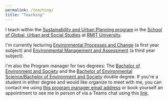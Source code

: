 ```yaml
---
permalink: /teaching/
title: "Teaching"
---
```


I teach within the [Sustainability and Urban Planning program][SUP-link] in the [School of Global, Urban and Social Studies][GUSS-link] at [RMIT University][RMIT-link].

I'm currently lecturing [Environmental Processes and Change][ENVI1211-link] (a first year subject) and [Environmental Management and Assessment][ENVI1049-link] (a third year subject). 

I'm also the Program manager for two degrees: The [Bachelor of Environment and Society][bp000-link] and the [Bachelor of Environmental Science/Bachelor of Environment and Society][bp193-link] double degree. If you're a student in either degree and would like organize to meet with me, you can contact me using [this program manager email address](mailto:bp000.pm@rmit.edu.au) or book yourself an appointment to see me in person of via a Teams chat using this [link][pm-bookings-link].


[SUP-link]:https://www.rmit.edu.au/about/schools-colleges/global-urban-and-social-studies/our-teaching-areas/sustainability-and-urban-planning
[GUSS-link]:https://www.rmit.edu.au/about/schools-colleges/global-urban-and-social-studies
[ENVI1211-link]:http://www1.rmit.edu.au/courses/050426
[RMIT-link]:https://www.rmit.edu.au/
[ENVI1049-link]:http://www1.rmit.edu.au/courses/005219
[bp000-link]:https://www.rmit.edu.au/study-with-us/levels-of-study/undergraduate-study/bachelor-degrees/bachelor-of-environment-and-society-bp000
[bp193-link]:https://www.rmit.edu.au/study-with-us/levels-of-study/undergraduate-study/bachelor-degrees/bachelor-of-environmental-sciencebachelor-of-environment-and-society-bp193
[pm-bookings-link]:https://outlook.office365.com/owa/calendar/bp000bookings@rmiteduau.onmicrosoft.com/bookings/
